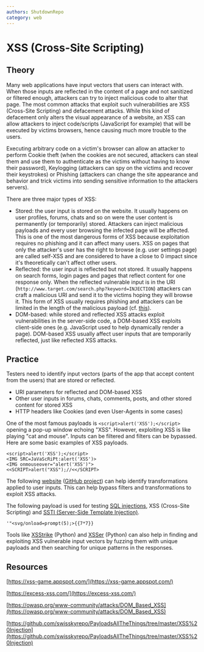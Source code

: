 ```yaml
---
authors: ShutdownRepo
category: web
---
```


# XSS (Cross-Site Scripting)

## Theory

Many web applications have input vectors that users can interact with. When those inputs are reflected in the content of a page and not sanitized or filtered enough, attackers can try to inject malicious code to alter that page. The most common attacks that exploit such vulnerabilities are XSS (Cross-Site Scripting) and defacement attacks. While this kind of defacement only alters the visual appearance of a website, an XSS can allow attackers to inject code/scripts (JavaScript for example) that will be executed by victims browsers, hence causing much more trouble to the users.

Executing arbitrary code on a victim's browser can allow an attacker to perform Cookie theft (when the cookies are not secured, attackers can steal them and use them to authenticate as the victims without having to know their password), Keylogging (attackers can spy on the victims and recover their keystrokes) or Phishing (attackers can change the site appearance and behavior and trick victims into sending sensitive information to the attackers servers).

There are three major types of XSS:

* Stored: the user input is stored on the website. It usually happens on user profiles, forums, chats and so on were the user content is permanently (or temporarily) stored. Attackers can inject malicious payloads and every user browsing the infected page will be affected. This is one of the most dangerous forms of XSS because exploitation requires no phishing and it can affect many users. XSS on pages that only the attacker's user has the right to browse (e.g. user settings page) are called self-XSS and are considered to have a close to 0 impact since it's theoretically can't affect other users.
* Reflected: the user input is reflected but not stored. It usually happens on search forms, login pages and pages that reflect content for one response only. When the reflected vulnerable input is in the URI (`http://www.target.com/search.php?keyword=INJECTION`) attackers can craft a malicious URI and send it to the victims hoping they will browse it. This form of XSS usually requires phishing and attackers can be limited in the length of the malicious payload (cf. [this](https://serpstat.com/blog/how-long-should-be-the-page-url-length-for-seo/)).
* DOM-based: while stored and reflected XSS attacks exploit vulnerabilities in the server-side code, a DOM-based XSS exploits client-side ones (e.g. JavaScript used to help dynamically render a page). DOM-based XSS usually affect user inputs that are temporarily reflected, just like reflected XSS attacks.

## Practice

Testers need to identify input vectors (parts of the app that accept content from the users) that are stored or reflected.

* URI parameters for reflected and DOM-based XSS
* Other user inputs in forums, chats, comments, posts, and other stored content for stored XSS
* HTTP headers like Cookies (and even User-Agents in some cases)

One of the most famous payloads is `<script>alert('XSS');</script>` opening a pop-up window echoing "XSS". However, exploiting XSS is like playing "cat and mouse". Inputs can be filtered and filters can be bypassed. Here are some basic examples of XSS payloads.

```
<script>alert('XSS');</script>
<IMG SRC=JaVaScRiPt:alert('XSS')>
<IMG onmouseover="alert('XSS')">
<<SCRIPT>alert("XSS");//<</SCRIPT>
```

The following [website](https://transformations.jobertabma.nl/) ([GitHub project](https://github.com/jobertabma/transformations)) can help identify transformations applied to user inputs. This can help bypass filters and transformations to exploit XSS attacks.

The following payload is used for testing [SQL injections](sqli.md), XSS (Cross-Site Scripting) and [SSTI (Server-Side Template Injection)](ssti.md).

```
'"<svg/onload=prompt(5);>{{7*7}}
```

Tools like [XSStrike](https://github.com/s0md3v/XSStrike) (Python) and [XSSer](https://github.com/epsylon/xsser) (Python) can also help in finding and exploiting XSS vulnerable input vectors by fuzzing them with unique payloads and then searching for unique patterns in the responses.

## Resources

[https://xss-game.appspot.com/](https://xss-game.appspot.com/)

[https://excess-xss.com/](https://excess-xss.com/)

[https://owasp.org/www-community/attacks/DOM_Based_XSS](https://owasp.org/www-community/attacks/DOM_Based_XSS)

[https://github.com/swisskyrepo/PayloadsAllTheThings/tree/master/XSS%20Injection](https://github.com/swisskyrepo/PayloadsAllTheThings/tree/master/XSS%20Injection)
